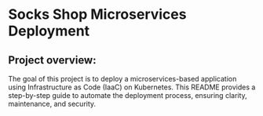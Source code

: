 # Socks Shop Microservices Deployment
## Project overview:
The goal of this project is to deploy a microservices-based application using Infrastructure as Code (IaaC) on Kubernetes. This README provides a step-by-step guide to automate the deployment process, ensuring clarity, maintenance, and security.


